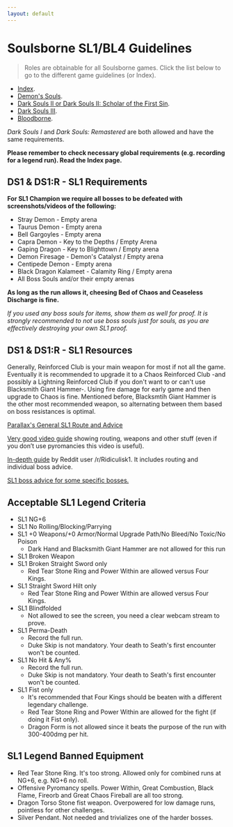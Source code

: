 ```yaml
---
layout: default
---
```


# Soulsborne SL1/BL4 Guidelines
> Roles are obtainable for all Soulsborne games. Click the list below to go to the different game guidelines (or Index).

 * [Index](./index.md).
 * [Demon's Souls](./des.md).
 * [Dark Souls II or Dark Souls II: Scholar of the First Sin](./ds2.md).
 * [Dark Souls III](./ds3.md).
 * [Bloodborne](./bb.md).
 
_Dark Souls I_ and _Dark Souls: Remastered_ are both allowed and have the same requirements.

**Please remember to check necessary global requirements (e.g. recording for a legend run). Read the Index page.**

## DS1 & DS1:R - SL1 Requirements

**For SL1 Champion we require all bosses to be defeated with screenshots/videos of the following:**

* Stray Demon - Empty arena
* Taurus Demon - Empty arena
* Bell Gargoyles - Empty arena
* Capra Demon - Key to the Depths / Empty Arena
* Gaping Dragon - Key to Blighttown / Empty arena
* Demon Firesage - Demon's Catalyst / Empty arena
* Centipede Demon - Empty arena
* Black Dragon Kalameet - Calamity Ring / Empty arena
* All Boss Souls and/or their empty arenas

**As long as the run allows it, cheesing Bed of Chaos and Ceaseless Discharge is fine.**

_If you used any boss souls for items, show them as well for proof. It is strongly recommended to not use boss souls just for souls, as you are effectively destroying your own SL1 proof._


## DS1 & DS1:R - SL1 Resources

Generally, Reinforced Club is your main weapon for most if not all the game. Eventually it is recommended to upgrade it to a Chaos Reinforced Club -and possibly a Lightning Reinforced Club if you don't want to or can't use Blacksmith Giant Hammer-. Using fire damage for early game and then upgrade to Chaos is fine. Mentioned before, Blacksmtih Giant Hammer is the other most recommended weapon, so alternating between them based on boss resistances is optimal.

[Parallax's General SL1 Route and Advice](https://docs.google.com/document/d/10deHvKRrM6seFxEsE7evS8w_wnYR_GOlHaeiU2YCRsI)

[Very good video guide](https://www.youtube.com/watch?v=km6y1bDr52o) showing routing, weapons and other stuff (even if you don’t use pyromancies this video is useful).

[In-depth guide](https://docs.google.com/document/d/1w5J7YqV6Tl60uGN290Uqk0yLFfjojNzskgfOyMjbbeQ) by Reddit user /r/Ridiculisk1. It includes routing and individual boss advice.

[SL1 boss advice for some specific bosses.](https://www.reddit.com/r/onebros/comments/5raro1/get_rekt_gwyn)

## Acceptable SL1 Legend Criteria

- SL1 NG+6
- SL1 No Rolling/Blocking/Parrying
- SL1 +0 Weapons/+0 Armor/Normal Upgrade Path/No Bleed/No Toxic/No Poison
  - Dark Hand and Blacksmith Giant Hammer are not allowed for this run
- SL1 Broken Weapon
- SL1 Broken Straight Sword only
  - Red Tear Stone Ring and Power Within are allowed versus Four Kings.
- SL1 Straight Sword Hilt only
  - Red Tear Stone Ring and Power Within are allowed versus Four Kings.
- SL1 Blindfolded
  - Not allowed to see the screen, you need a clear webcam stream to prove.
- SL1 Perma-Death
  - Record the full run.
  - Duke Skip is not mandatory. Your death to Seath's first encounter won't be counted.
- SL1 No Hit & Any%
  - Record the full run.
  - Duke Skip is not mandatory. Your death to Seath's first encounter won't be counted.
- SL1 Fist only
  - It's recommended that Four Kings should be beaten with a different legendary challenge.
  - Red Tear Stone Ring and Power Within are allowed for the fight (if doing it Fist only).
  - Dragon Form is not allowed since it beats the purpose of the run with 300-400dmg per hit.
  
## SL1 Legend Banned Equipment

* Red Tear Stone Ring. It's too strong. Allowed only for combined runs at NG+6, e.g. NG+6 no roll.
* Offensive Pyromancy spells. Power Within, Great Combustion, Black Flame, Fireorb and Great Chaos Fireball are all too strong.
* Dragon Torso Stone fist weapon. Overpowered for low damage runs, pointless for other challenges.
* Silver Pendant. Not needed and trivializes one of the harder bosses.
